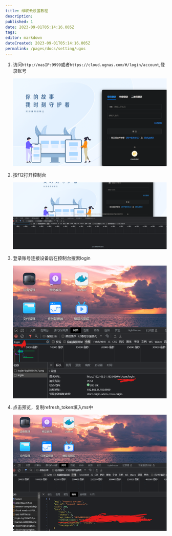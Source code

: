 ```yaml
---
title: 绿联云设置教程
description:
published: 1
date: 2023-09-01T05:14:16.005Z
tags:
editor: markdown
dateCreated: 2023-09-01T05:14:16.005Z
permalink: /pages/docs/setting/ugos
---
```

1. 访问`http://nasIP:9999`或者`https://cloud.ugnas.com/#/login/account`,登录账号

   ![image-20230831154725912](./images/image-20230831154725912.png)

2. 按f12打开控制台

   ![image-20230831154832263](./images/image-20230831154832263.png)

3. 登录账号连接设备后在控制台搜索login

   ![image-20230831155127516](./images/image-20230831155127516.png)

4. 点击预览，复制refresh_token填入ms中

   ![image-20230831160340163](./images/image-20230831160340163.png)

   
